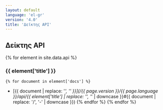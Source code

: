 ```yaml
---
layout: default
language: 'el-gr'
version: '4.0'
title: 'Δείκτης API'
---
```


## Δείκτης API
{% for element in site.data.api %}
### {{ element['title'] }}

    {% for document in element['docs'] %}
* [{{ document | replace: '_', '\' }}](/{{ page.version }}/{{ page.language }}/api/{{ element['title'] | replace: '\', '_' | downcase }}#{{ document | replace: '/', '-' | downcase }})
    {% endfor %}
{% endfor %}
